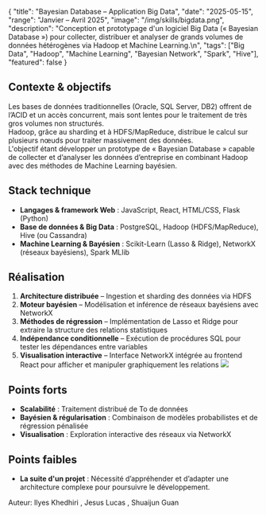 {
  "title": "Bayesian Database – Application Big Data",
  "date": "2025-05-15",
  "range": "Janvier – Avril 2025",
  "image": "/img/skills/bigdata.png",
  "description": "Conception et prototypage d'un logiciel Big Data (« Bayesian Database ») pour collecter, distribuer et analyser de grands volumes de données hétérogènes via Hadoop et Machine Learning.\n",
  "tags": ["Big Data", "Hadoop", "Machine Learning", "Bayesian Network", "Spark", "Hive"],
  "featured": false
}
## Contexte & objectifs

Les bases de données traditionnelles (Oracle, SQL Server, DB2) offrent de l’ACID et un accès concurrent, mais sont lentes pour le traitement de très gros volumes non structurés.  
Hadoop, grâce au sharding et à HDFS/MapReduce, distribue le calcul sur plusieurs nœuds pour traiter massivement des données.  
L'objectif étant développer un prototype de « Bayesian Database » capable de collecter et d’analyser les données d’entreprise en combinant Hadoop avec des méthodes de Machine Learning bayésien.

## Stack technique

- **Langages & framework Web** : JavaScript, React, HTML/CSS, Flask (Python)  
- **Base de données & Big Data** : PostgreSQL, Hadoop (HDFS/MapReduce), Hive (ou Cassandra)  
- **Machine Learning & Bayésien** : Scikit-Learn (Lasso & Ridge), NetworkX (réseaux bayésiens), Spark MLlib  

## Réalisation
1. **Architecture distribuée** – Ingestion et sharding des données via HDFS  
2. **Moteur bayésien** – Modélisation et inférence de réseaux bayésiens avec NetworkX  
3. **Méthodes de régression** – Implémentation de Lasso et Ridge pour extraire la structure des relations statistiques  
4. **Indépendance conditionnelle** – Exécution de procédures SQL pour tester les dépendances entre variables  
5. **Visualisation interactive** – Interface NetworkX intégrée au frontend React pour afficher et manipuler graphiquement les relations ![](/img/skills/graphb.png#floatrightb)

## Points forts

- **Scalabilité** : Traitement distribué de To de données  
- **Bayésien & régularisation** : Combinaison de modèles probabilistes et de régression pénalisée  
- **Visualisation** : Exploration interactive des réseaux via NetworkX  

## Points faibles

- **La suite d'un projet** : Nécessité d’appréhender et d’adapter une architecture complexe pour poursuivre le développement.


Auteur: Ilyes Khedhiri , Jesus Lucas , Shuaijun Guan
